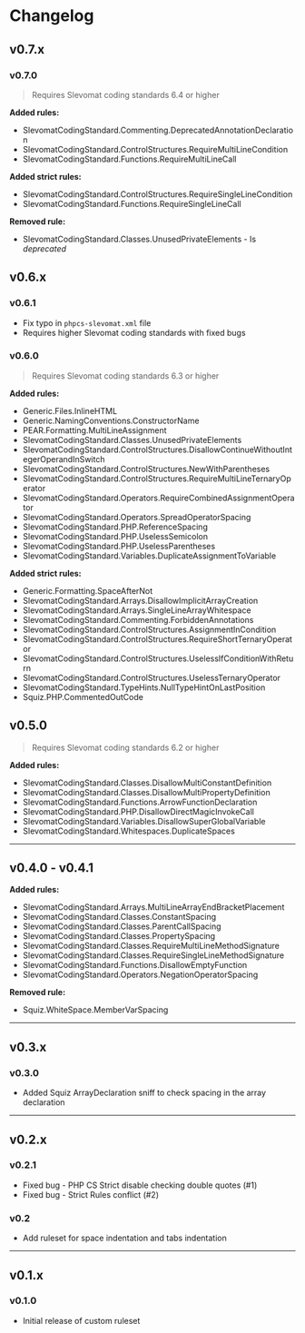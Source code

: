 # Changelog

## v0.7.x

### v0.7.0

> Requires Slevomat coding standards 6.4 or higher

**Added rules:**
 - SlevomatCodingStandard.Commenting.DeprecatedAnnotationDeclaration
 - SlevomatCodingStandard.ControlStructures.RequireMultiLineCondition
 - SlevomatCodingStandard.Functions.RequireMultiLineCall

**Added strict rules:**
 - SlevomatCodingStandard.ControlStructures.RequireSingleLineCondition
 - SlevomatCodingStandard.Functions.RequireSingleLineCall

 **Removed rule:**
 - SlevomatCodingStandard.Classes.UnusedPrivateElements - Is *deprecated*

## v0.6.x

### v0.6.1

 - Fix typo in `phpcs-slevomat.xml` file
 - Requires higher Slevomat coding standards with fixed bugs

### v0.6.0

> Requires Slevomat coding standards 6.3 or higher

**Added rules:**
 - Generic.Files.InlineHTML
 - Generic.NamingConventions.ConstructorName
 - PEAR.Formatting.MultiLineAssignment
 - SlevomatCodingStandard.Classes.UnusedPrivateElements
 - SlevomatCodingStandard.ControlStructures.DisallowContinueWithoutIntegerOperandInSwitch
 - SlevomatCodingStandard.ControlStructures.NewWithParentheses
 - SlevomatCodingStandard.ControlStructures.RequireMultiLineTernaryOperator
 - SlevomatCodingStandard.Operators.RequireCombinedAssignmentOperator
 - SlevomatCodingStandard.Operators.SpreadOperatorSpacing
 - SlevomatCodingStandard.PHP.ReferenceSpacing
 - SlevomatCodingStandard.PHP.UselessSemicolon
 - SlevomatCodingStandard.PHP.UselessParentheses
 - SlevomatCodingStandard.Variables.DuplicateAssignmentToVariable

**Added strict rules:**
 - Generic.Formatting.SpaceAfterNot
 - SlevomatCodingStandard.Arrays.DisallowImplicitArrayCreation
 - SlevomatCodingStandard.Arrays.SingleLineArrayWhitespace
 - SlevomatCodingStandard.Commenting.ForbiddenAnnotations
 - SlevomatCodingStandard.ControlStructures.AssignmentInCondition
 - SlevomatCodingStandard.ControlStructures.RequireShortTernaryOperator
 - SlevomatCodingStandard.ControlStructures.UselessIfConditionWithReturn
 - SlevomatCodingStandard.ControlStructures.UselessTernaryOperator
 - SlevomatCodingStandard.TypeHints.NullTypeHintOnLastPosition
 - Squiz.PHP.CommentedOutCode

## v0.5.0

> Requires Slevomat coding standards 6.2 or higher

**Added rules:**
- SlevomatCodingStandard.Classes.DisallowMultiConstantDefinition
- SlevomatCodingStandard.Classes.DisallowMultiPropertyDefinition
- SlevomatCodingStandard.Functions.ArrowFunctionDeclaration
- SlevomatCodingStandard.PHP.DisallowDirectMagicInvokeCall
- SlevomatCodingStandard.Variables.DisallowSuperGlobalVariable
- SlevomatCodingStandard.Whitespaces.DuplicateSpaces

---

## v0.4.0 - v0.4.1

**Added rules:**

- SlevomatCodingStandard.Arrays.MultiLineArrayEndBracketPlacement
- SlevomatCodingStandard.Classes.ConstantSpacing
- SlevomatCodingStandard.Classes.ParentCallSpacing
- SlevomatCodingStandard.Classes.PropertySpacing
- SlevomatCodingStandard.Classes.RequireMultiLineMethodSignature
- SlevomatCodingStandard.Classes.RequireSingleLineMethodSignature
- SlevomatCodingStandard.Functions.DisallowEmptyFunction
- SlevomatCodingStandard.Operators.NegationOperatorSpacing

**Removed rule:**
- Squiz.WhiteSpace.MemberVarSpacing

---

## v0.3.x

### v0.3.0

- Added Squiz ArrayDeclaration sniff to check spacing in the array declaration

---

## v0.2.x

### v0.2.1

- Fixed bug - PHP CS Strict disable checking double quotes (#1)
- Fixed bug - Strict Rules conflict (#2)

### v0.2

- Add ruleset for space indentation and tabs indentation

---

## v0.1.x

### v0.1.0

- Initial release of custom ruleset
